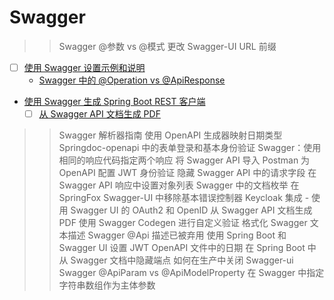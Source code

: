 # Swagger

>> Swagger @参数 vs @模式
>> 更改 Swagger-UI URL 前缀

- [ ] [使用 Swagger 设置示例和说明](swagger-set-example-description_zh.md)
  - [Swagger 中的 @Operation vs @ApiResponse](swagger-operation-vs-apiresponse_zh.md)
- [使用 Swagger 生成 Spring Boot REST 客户端](../spring-boot-springdoc-2/spring-rest-openapi-documentation_zh.md)
  - [ ] [从 Swagger API 文档生成 PDF](/swagger-generate-pdf_zh.md)

>> Swagger 解析器指南
>> 使用 OpenAPI 生成器映射日期类型
>> Springdoc-openapi 中的表单登录和基本身份验证
>> Swagger：使用相同的响应代码指定两个响应
>> 将 Swagger API 导入 Postman
>> 为 OpenAPI 配置 JWT 身份验证
>> 隐藏 Swagger API 中的请求字段
>> 在 Swagger API 响应中设置对象列表
>> Swagger 中的文档枚举
>> 在 SpringFox Swagger-UI 中移除基本错误控制器
>> Keycloak 集成 - 使用 Swagger UI 的 OAuth2 和 OpenID
>> 从 Swagger API 文档生成 PDF
>> 使用 Swagger Codegen 进行自定义验证
>> 格式化 Swagger 文本描述
>> Swagger @Api 描述已被弃用
>> 使用 Spring Boot 和 Swagger UI 设置 JWT
>> OpenAPI 文件中的日期
>> 在 Spring Boot 中从 Swagger 文档中隐藏端点
>> 如何在生产中关闭 Swagger-ui
>> Swagger @ApiParam vs @ApiModelProperty
>> 在 Swagger 中指定字符串数组作为主体参数
